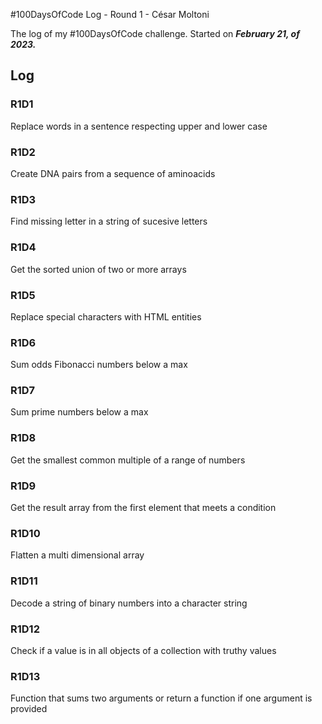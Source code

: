 #100DaysOfCode Log - Round 1 - César Moltoni

The log of my #100DaysOfCode challenge. Started on ***February 21, of 2023.***

## Log

### R1D1 
Replace words in a sentence respecting upper and lower case

### R1D2
Create DNA pairs from a sequence of aminoacids

### R1D3
Find missing letter in a string of sucesive letters

### R1D4
Get the sorted union of two or more arrays

### R1D5
Replace special characters with HTML entities

### R1D6
Sum odds Fibonacci numbers below a max

### R1D7
Sum prime numbers below a max

### R1D8
Get the smallest common multiple of a range of numbers

### R1D9
Get the result array from the first element that meets a condition

### R1D10
Flatten a multi dimensional array

### R1D11
Decode a string of binary numbers into a character string

### R1D12
Check if a value is in all objects of a collection with truthy values

### R1D13
Function that sums two arguments or return a function if one argument is provided